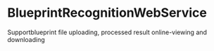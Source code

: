# BlueprintRecognitionWebService
Supportblueprint file uploading, processed result online-viewing and downloading
